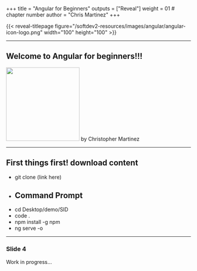 +++
title = "Angular for Beginners"
outputs = ["Reveal"]
weight = 01 # chapter number
author = "Chris Martinez"
+++

{{< reveal-titlepage figure="/softdev2-resources/images/angular/angular-icon-logo.png" width="100" height="100" >}}
  
---

## Welcome to Angular for beginners!!!

 <img class="fragment" src="/softdev2-resources/images/angular/angular-icon-logo.png" width="200" height="200">
by Christopher Martinez
 
---
## First things first! download content
- git clone (link here)

 - <h2>Command Prompt</h2>
 <ul>
 <li>cd Desktop/demo/SID</li>
 <li>code .</li>
 <li>npm install -g npm</li>
 <li>ng serve -o</li>
 </ul>


---

### Slide 4
Work in progress...
